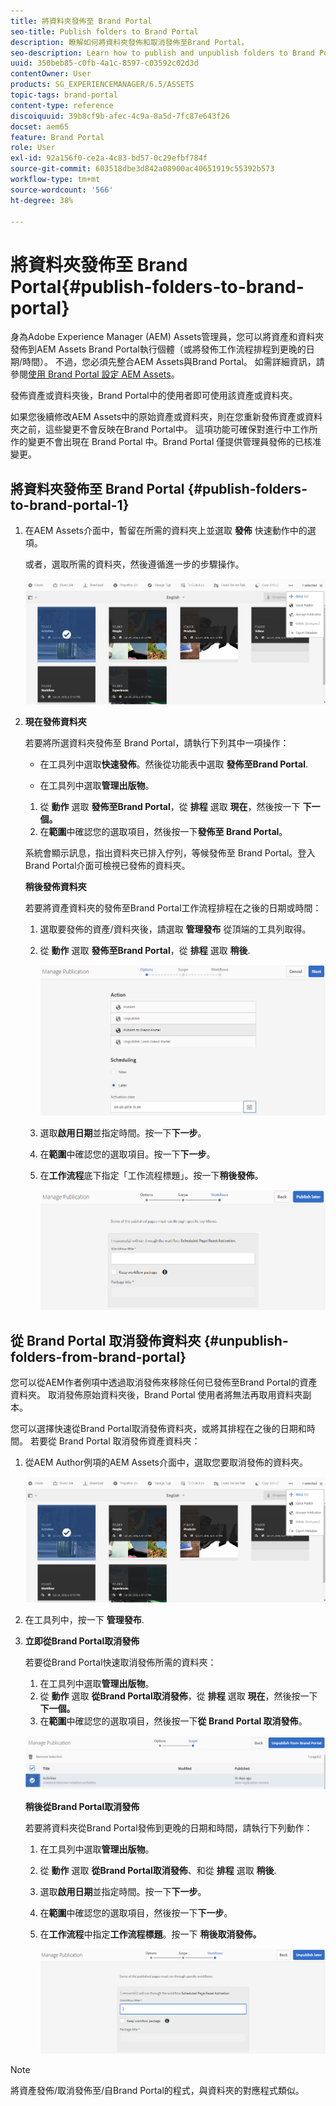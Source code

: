 ```yaml
---
title: 將資料夾發佈至 Brand Portal
seo-title: Publish folders to Brand Portal
description: 瞭解如何將資料夾發佈和取消發佈至Brand Portal。
seo-description: Learn how to publish and unpublish folders to Brand Portal.
uuid: 350beb85-c0fb-4a1c-8597-c03592c02d3d
contentOwner: User
products: SG_EXPERIENCEMANAGER/6.5/ASSETS
topic-tags: brand-portal
content-type: reference
discoiquuid: 39b8cf9b-afec-4c9a-8a5d-7fc87e643f26
docset: aem65
feature: Brand Portal
role: User
exl-id: 92a156f0-ce2a-4c83-bd57-0c29efbf784f
source-git-commit: 603518dbe3d842a08900ac40651919c55392b573
workflow-type: tm+mt
source-wordcount: '566'
ht-degree: 38%

---
```


# 將資料夾發佈至 Brand Portal{#publish-folders-to-brand-portal}

身為Adobe Experience Manager (AEM) Assets管理員，您可以將資產和資料夾發佈到AEM Assets Brand Portal執行個體（或將發佈工作流程排程到更晚的日期/時間）。 不過，您必須先整合AEM Assets與Brand Portal。 如需詳細資訊，請參閱[使用 Brand Portal 設定 AEM Assets](/help/assets/configure-aem-assets-with-brand-portal.md)。

發佈資產或資料夾後，Brand Portal中的使用者即可使用該資產或資料夾。

如果您後續修改AEM Assets中的原始資產或資料夾，則在您重新發佈資產或資料夾之前，這些變更不會反映在Brand Portal中。 這項功能可確保對進行中工作所作的變更不會出現在 Brand Portal 中。Brand Portal 僅提供管理員發佈的已核准變更。

## 將資料夾發佈至 Brand Portal {#publish-folders-to-brand-portal-1}

1. 在AEM Assets介面中，暫留在所需的資料夾上並選取 **發佈** 快速動作中的選項。

   或者，選取所需的資料夾，然後遵循進一步的步驟操作。

   ![publish2bp](assets/publish2bp.png)

1. **現在發佈資料夾**

   若要將所選資料夾發佈至 Brand Portal，請執行下列其中一項操作：

   * 在工具列中選取&#x200B;**快速發佈**。然後從功能表中選取 **發佈至Brand Portal**.

   * 在工具列中選取&#x200B;**管理出版物**。
   1. 從 **動作** 選取 **發佈至Brand Portal**，從 **排程** 選取 **現在**，然後按一下 **下一個。**
   1. 在&#x200B;**範圍**&#x200B;中確認您的選取項目，然後按一下&#x200B;**發佈至 Brand Portal**。

   系統會顯示訊息，指出資料夾已排入佇列，等候發佈至 Brand Portal。登入Brand Portal介面可檢視已發佈的資料夾。

   **稍後發佈資料夾**

   若要將資產資料夾的發佈至Brand Portal工作流程排程在之後的日期或時間：

   1. 選取要發佈的資產/資料夾後，請選取 **管理發布** 從頂端的工具列取得。
   1. 從 **動作** 選取 **發佈至Brand Portal**，從 **排程** 選取 **稍後**.

      ![publishlaterbp](assets/publishlaterbp.png)

   1. 選取&#x200B;**啟用日期**&#x200B;並指定時間。按一下&#x200B;**下一步**。
   1. 在&#x200B;**範圍**&#x200B;中確認您的選取項目。按一下&#x200B;**下一步**。
   1. 在&#x200B;**工作流程**&#x200B;底下指定「工作流程標題」。按一下&#x200B;**稍後發佈**。

      ![managerchedulepub](assets/manageschedulepub.png)



## 從 Brand Portal 取消發佈資料夾 {#unpublish-folders-from-brand-portal}

您可以從AEM作者例項中透過取消發佈來移除任何已發佈至Brand Portal的資產資料夾。 取消發佈原始資料夾後，Brand Portal 使用者將無法再取用資料夾副本。

您可以選擇快速從Brand Portal取消發佈資料夾，或將其排程在之後的日期和時間。 若要從 Brand Portal 取消發佈資產資料夾：

1. 從AEM Author例項的AEM Assets介面中，選取您要取消發佈的資料夾。

   ![publish2bp-1](assets/publish2bp.png)

1. 在工具列中，按一下 **管理發布**.

1. **立即從Brand Portal取消發佈**

   若要從Brand Portal快速取消發佈所需的資料夾：

   1. 在工具列中選取&#x200B;**管理出版物**。
   1. 從 **動作** 選取 **從Brand Portal取消發佈**，從 **排程** 選取 **現在**，然後按一下 **下一個。**
   1. 在&#x200B;**範圍**&#x200B;中確認您的選取項目，然後按一下&#x200B;**從 Brand Portal 取消發佈**。

   ![confirm-unpublish](assets/confirm-unpublish.png)

   **稍後從Brand Portal取消發佈**

   若要將資料夾從Brand Portal發佈到更晚的日期和時間，請執行下列動作：

   1. 在工具列中選取&#x200B;**管理出版物**。
   1. 從 **動作** 選取 **從Brand Portal取消發佈**、和從 **排程** 選取 **稍後**.
   1. 選取&#x200B;**啟用日期**&#x200B;並指定時間。按一下&#x200B;**下一步**。
   1. 在&#x200B;**範圍**&#x200B;中確認您的選取項目，然後按一下&#x200B;**下一步**。
   1. 在&#x200B;**工作流程**&#x200B;中指定&#x200B;**工作流程標題**。按一下 **稍後取消發佈。**

      ![unpublishworkflows](assets/unpublishworkflows.png)


>[!NOTE]
>
>將資產發佈/取消發佈至/自Brand Portal的程式，與資料夾的對應程式類似。
